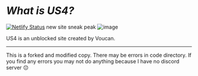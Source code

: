 # *What is US4?*
[![Netlify Status](https://api.netlify.com/api/v1/badges/7a4b57f2-bcb4-4bc0-8c88-d6d28362c224/deploy-status)](https://app.netlify.com/projects/nexus-sub/deploys)
new site sneak peak ![image](https://github.com/user-attachments/assets/a83e89ad-1ea9-43c8-8342-8a1b24334557)


US4 is an unblоcked site created by Voucan.
_______________________________________________________________________________________
This is a forked and modified copy. There may be errors in code directory. If you find any errors you may not do anything because I have no discord server 😔
